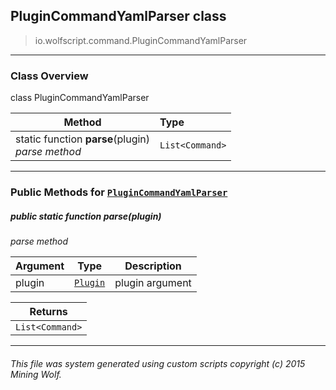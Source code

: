 ## PluginCommandYamlParser __class__

>io.wolfscript.command.PluginCommandYamlParser

---

### Class Overview

class PluginCommandYamlParser

Method | Type   
--- | :--- 
static function __parse__(plugin) <br> _parse method_ | `List<Command>`



---


### Public Methods for [`PluginCommandYamlParser`](PluginCommandYamlParser.md)

##### <a id='parse'></a>public static function __parse__(plugin)

_parse method_

Argument | Type | Description  
--- | --- | --- 
plugin | [`Plugin`](..\plugin\Plugin.md) | plugin argument

Returns | 
--- | 
`List<Command>` |


---


###### This file was system generated using custom scripts copyright (c) 2015 Mining Wolf.
	

